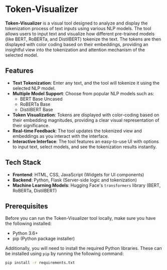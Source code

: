 # Token-Visualizer

**Token-Visualizer** is a visual tool designed to analyze and display the tokenization process of text inputs using various NLP models. The tool allows users to input text and visualize how different pre-trained models (like BERT, RoBERTa, and DistilBERT) tokenize the text. The tokens are then displayed with color coding based on their embeddings, providing an insightful view into the tokenization and attention mechanism of the selected model.

## Features
- **Text Tokenization**: Enter any text, and the tool will tokenize it using the selected NLP model.
- **Multiple Model Support**: Choose from popular NLP models such as:
  - BERT Base Uncased
  - RoBERTa Base
  - DistilBERT Base
- **Token Visualization**: Tokens are displayed with color-coding based on their embedding magnitudes, providing a clear visual representation of their significance.
- **Real-time Feedback**: The tool updates the tokenized view and embeddings as you interact with the interface.
- **Interactive Interface**: The tool features an easy-to-use UI with options to input text, select models, and see the tokenization results instantly.

## Tech Stack
- **Frontend**: HTML, CSS, JavaScript (Widgets for UI components)
- **Backend**: Python, Flask (Server-side logic and tokenization)
- **Machine Learning Models**: Hugging Face's `transformers` library (BERT, RoBERTa, DistilBERT)

## Prerequisites
Before you can run the Token-Visualizer tool locally, make sure you have the following installed:
- Python 3.6+
- pip (Python package installer)

Additionally, you will need to install the required Python libraries. These can be installed using `pip` by running the following command:

```bash
pip install -r requirements.txt
